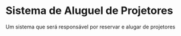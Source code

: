 # Sistema de Aluguel de Projetores

Um sistema que será responsável por reservar e alugar de projetores
